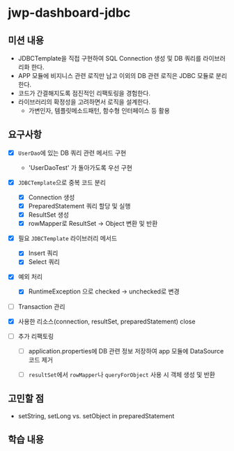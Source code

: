 # jwp-dashboard-jdbc

## 미션 내용 
- JDBCTemplate을 직접 구현하여 SQL Connection 생성 및 DB 쿼리를 라이브러리화 한다. 
- APP 모듈에 비지니스 관련 로직만 남고 이외의 DB 관련 로직은 JDBC 모듈로 분리한다. 
- 코드가 간결해지도록 점진적인 리팩토링을 경험한다. 
- 라이브러리의 확정성을 고려하면서 로직을 설계한다. 
    - 가변인자, 템플릿메소드패턴, 함수형 인터페이스 등 활용

## 요구사항 
-[x] `UserDao`에 있는 DB 쿼리 관련 메서드 구현 
    - 'UserDaoTest' 가 돌아가도록 우선 구현
    
- [x] `JDBCTemplate`으로 중복 코드 분리
    - [x] Connection 생성 
    - [x] PreparedStatement 쿼리 할당 및 실행 
    - [x] ResultSet 생성
    - [x] rowMapper로 ResultSet -> Object 변환 및 반환
  
- [x] 필요 `JDBCTemplate` 라이브러리 메서드 
  - [x] Insert 쿼리 
  - [x] Select 쿼리 
    
- [x] 예외 처리 
    - [x] RuntimeException 으로 checked -> unchecked로 변경
    
- [ ] Transaction 관리
- [x] 사용한 리소스(connection, resultSet, preparedStatement) close


- [ ] 추가 리팩토링
    - [ ] application.properties에 DB 관련 정보 저장하여 app 모듈에 DataSource 코드 제거
    - [ ] `resultSet`에서 `rowMapper`나 `queryForObject` 사용 시 객체 생성 및 반환
    

## 고민할 점 
- setString, setLong vs. setObject in preparedStatement

## 학습 내용
